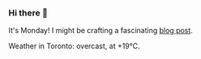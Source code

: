 ### Hi there :wave:

It's Monday! I might be crafting a fascinating [blog post](https://benjaminwuethrich.dev).

Weather in Toronto: overcast, at +19°C.
